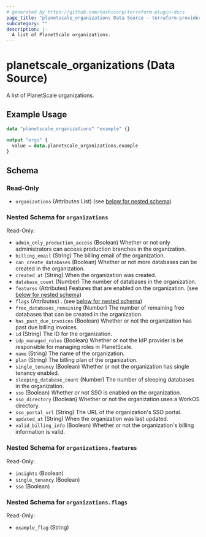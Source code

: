 ```yaml
---
# generated by https://github.com/hashicorp/terraform-plugin-docs
page_title: "planetscale_organizations Data Source - terraform-provider-planetscale"
subcategory: ""
description: |-
  A list of PlanetScale organizations.
---
```


# planetscale_organizations (Data Source)

A list of PlanetScale organizations.

## Example Usage

```terraform
data "planetscale_organizations" "example" {}

output "orgs" {
  value = data.planetscale_organizations.example
}
```

<!-- schema generated by tfplugindocs -->
## Schema

### Read-Only

- `organizations` (Attributes List) (see [below for nested schema](#nestedatt--organizations))

<a id="nestedatt--organizations"></a>
### Nested Schema for `organizations`

Read-Only:

- `admin_only_production_access` (Boolean) Whether or not only administrators can access production branches in the organization.
- `billing_email` (String) The billing email of the organization.
- `can_create_databases` (Boolean) Whether or not more databases can be created in the organization.
- `created_at` (String) When the organization was created.
- `database_count` (Number) The number of databases in the organization.
- `features` (Attributes) Features that are enabled on the organization. (see [below for nested schema](#nestedatt--organizations--features))
- `flags` (Attributes) . (see [below for nested schema](#nestedatt--organizations--flags))
- `free_databases_remaining` (Number) The number of remaining free databases that can be created in the organization.
- `has_past_due_invoices` (Boolean) Whether or not the organization has past due billing invoices.
- `id` (String) The ID for the organization.
- `idp_managed_roles` (Boolean) Whether or not the IdP provider is be responsible for managing roles in PlanetScale.
- `name` (String) The name of the organization.
- `plan` (String) The billing plan of the organization.
- `single_tenancy` (Boolean) Whether or not the organization has single tenancy enabled.
- `sleeping_database_count` (Number) The number of sleeping databases in the organization.
- `sso` (Boolean) Whether or not SSO is enabled on the organization.
- `sso_directory` (Boolean) Whether or not the organization uses a WorkOS directory.
- `sso_portal_url` (String) The URL of the organization's SSO portal.
- `updated_at` (String) When the organization was last updated.
- `valid_billing_info` (Boolean) Whether or not the organization's billing information is valid.

<a id="nestedatt--organizations--features"></a>
### Nested Schema for `organizations.features`

Read-Only:

- `insights` (Boolean)
- `single_tenancy` (Boolean)
- `sso` (Boolean)


<a id="nestedatt--organizations--flags"></a>
### Nested Schema for `organizations.flags`

Read-Only:

- `example_flag` (String)
